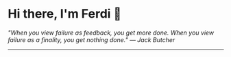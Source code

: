 <h1>Hi there, I'm Ferdi 👋</h1>

<p><em>
  "When you view failure as feedback, you get more done. When you view failure as a finality, you get nothing done." — Jack Butcher
</em></p>

---
